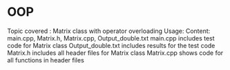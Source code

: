 # OOP
Topic covered : Matrix class with operator overloading 
Usage:
Content: main.cpp, Matrix.h, Matrix.cpp, Output_double.txt 
main.cpp includes test code for Matrix class
Output_double.txt includes results for the test code 
Matrix.h includes all header files for Matrix class
Matrix.cpp shows code for all functions in header files 

